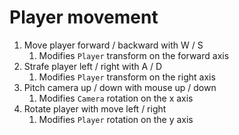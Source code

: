 ﻿# Player movement

1. Move player forward / backward with W / S
    1. Modifies `Player` transform on the forward axis
2. Strafe player left / right with A / D
    1. Modifies `Player` transform on the right axis
3. Pitch camera up / down with mouse up / down
    1. Modifies `Camera` rotation on the x axis
4. Rotate player with move left / right
    1. Modifies `Player` rotation on the y axis
